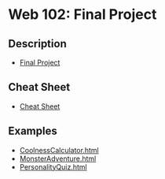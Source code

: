 # Web 102: Final Project

## Description
- [Final Project](FinalProject.md)

## Cheat Sheet
- [Cheat Sheet](CheatSheet.md)

## Examples
- <a href="CoolnessCalculator.html" target="_blank">CoolnessCalculator.html</a>
- <a href="MonsterAdventure.html" target="_blank">MonsterAdventure.html</a>
- <a href="PersonalityQuiz.html" target="_blank">PersonalityQuiz.html</a>